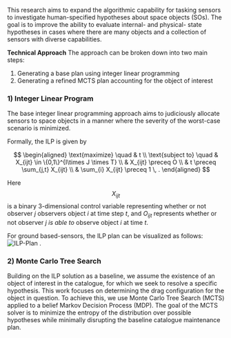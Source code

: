 
This research aims to expand the algorithmic capability for tasking sensors to investigate human-specified hypotheses about space objects (SOs).
The goal is to improve the ability to evaluate internal- and physical- state hypotheses in cases where there are many objects and a collection of sensors with diverse capabilities.


<!-- **Problem Description** -->
<!-- Describe the problem of catalog maintenance and hypothesis resolution -->


**Technical Approach**
The approach can be broken down into two main steps:
1. Generating a base plan using integer linear programming
2. Generating a refined MCTS plan accounting for the object of interest


### 1) Integer Linear Program
The base integer linear programming approach aims to judiciously allocate sensors to space objects in a manner where the severity of the worst-case scenario is minimized. 

Formally, the ILP is given by
<script type="text/javascript" src="https://cdn.jsdelivr.net/npm/mathjax@3/es5/tex-mml-chtml.js"></script>
$$
\begin{aligned}
\text{maximize} \quad & t \\
\text{subject to} \quad & X_{ijt} \in \{0,1\}^{I\times J \times T} \\
& X_{ijt} \preceq O \\
& t \preceq \sum_{j,t} X_{ijt} \\
& \sum_{i} X_{ijt} \preceq 1 \, .
\end{aligned}
$$

Here $$X_{ijt}$$ is a binary 3-dimensional control variable representing whether or not observer $j$ observers object $i$ at time step $t$, and $O_{ijt}$ represents whether or not observer $j$ *is able to* observe object $i$ at time $t$.

For ground based-sensors, the ILP plan can be visualized as follows:
![ILP-Plan](../assets/images/ilp-plan-600.gif)
.

### 2) Monte Carlo Tree Search
Building on the ILP solution as a baseline, we assume the existence of an object of interest in the catalogue, for which we seek to resolve a specific hypothesis. This work focuses on determining the drag configuration for the object in question. To achieve this, we use Monte Carlo Tree Search (MCTS) applied to a belief Markov Decision Process (MDP). The goal of the MCTS solver is to minimize the entropy of the distribution over possible hypotheses while minimally disrupting the baseline catalogue maintenance plan.
